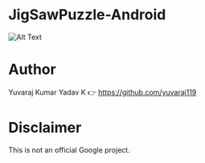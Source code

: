# JigSawPuzzle-Android

![Alt Text](https://github.com/yuvaraj119/Picasso-RecyclerView-StaggeredGridLayoutManager/blob/master/bloggif_571854a507ddc.gif)






# Author
Yuvaraj Kumar Yadav K :point_right: https://github.com/yuvaraj119

# Disclaimer
This is not an official Google project.
